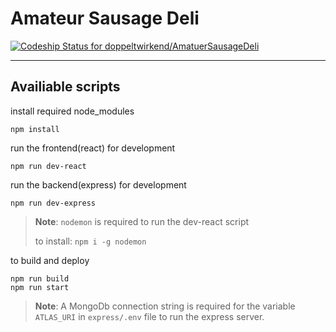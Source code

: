 # Amateur Sausage Deli

[![Codeship Status for doppeltwirkend/AmatuerSausageDeli](https://app.codeship.com/projects/be207d10-bda5-0138-63db-360f77155614/status?branch=master)](https://app.codeship.com/projects/405472)

---

## Availiable scripts

install required node_modules

```
npm install
```

run the frontend(react) for development

```
npm run dev-react
```

run the backend(express) for development

```
npm run dev-express
```

> **Note**: `nodemon` is required to run the dev-react script
>
> to install: `npm i -g nodemon`

to build and deploy

```
npm run build
npm run start
```

> **Note**: A MongoDb connection string is required  for the variable `ATLAS_URI` in `express/.env` file to run the express server.
